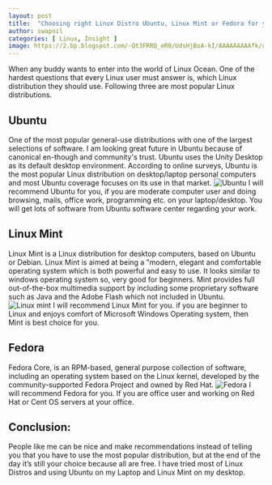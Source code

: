```yaml
---
layout: post
title:  "Choosing right Linux Distro Ubuntu, Linux Mint or Fedora for your laptop"
author: swapnil
categories: [ Linux, Insight ]
image: https://2.bp.blogspot.com/-Qt3FRRQ_eR0/UdsHjBoA-kI/AAAAAAAAAfk/ord8IBHfSss/s1600/windows-8-refugees-ubuntu.jpg
---
```

When any buddy wants to enter into the world of Linux Ocean. One of the hardest questions that every Linux user must answer is, which Linux distribution they should  use. Following three are most popular Linux distributions.

## Ubuntu
One of the most popular general-use distributions with one of the largest selections of software. I am looking great future in Ubuntu because of canonical en-though and community's trust. Ubuntu uses the Unity Desktop as its default desktop environment. According to online surveys, Ubuntu is the most popular Linux distribution on desktop/laptop personal computers and most Ubuntu coverage focuses on its use in that market.
![Ubuntu](https://2.bp.blogspot.com/-Qt3FRRQ_eR0/UdsHjBoA-kI/AAAAAAAAAfk/ord8IBHfSss/s1600/windows-8-refugees-ubuntu.jpg)
I will recommend Ubuntu for you, if you  are moderate computer user and doing browsing, mails, office work, programming  etc. on your laptop/desktop. You will get lots of software from Ubuntu software center regarding your work.

## Linux Mint 
Linux Mint is a Linux distribution for desktop computers, based on Ubuntu or Debian. Linux Mint is aimed at being a "modern, elegant and comfortable operating system which is both powerful and easy to use. It looks similar to windows operating system so,  very good for beginners. Mint provides full out-of-the-box multimedia support by including some proprietary software such as Java and the Adobe Flash which not included in Ubuntu.
![Linux mint](https://3.bp.blogspot.com/-PbrBSC32bb8/UdsIwO8Z62I/AAAAAAAAAf4/1Uwr5Oodwjg/s1600/Linux-Mint-13-Cinnamon-Screenshot-Tour.jpg)
I will recommend Linux Mint for you. if you are beginner to Linux and enjoys comfort of Microsoft Windows Operating system, then Mint is best choice for you.

## Fedora
Fedora Core, is an RPM-based, general purpose collection of software, including an operating system based on the Linux kernel, developed by the community-supported Fedora Project and owned by Red Hat.
![Fedora](https://3.bp.blogspot.com/-vTIgM0nim0w/UdsHmveRplI/AAAAAAAAAfs/ootWk1UG8OQ/s1600/Fedora_Core_6.png)
I will recommend Fedora for you. If you are office user and working on Red Hat or Cent OS servers at your office.

## Conclusion:
People  like me can be nice and make recommendations instead of telling you that you have to use the most popular distribution, but at the end of the day it’s still your choice because all are free. I have tried most of Linux Distros and using Ubuntu on my Laptop and Linux Mint on my desktop.
